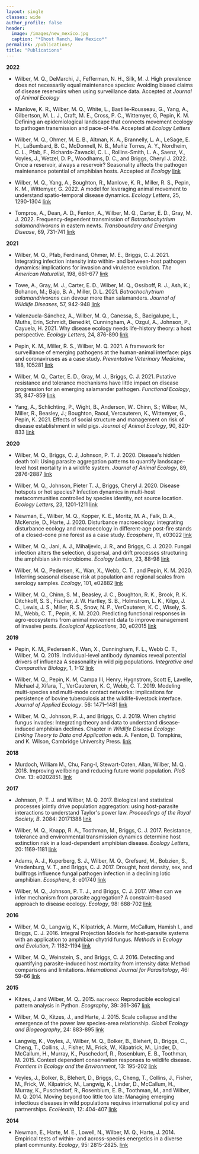 ```yaml
---
layout: single
classes: wide
author_profile: false
header:
  image: /images/new_mexico.jpg
  caption: "*Ghost Ranch, New Mexico*"
permalink: /publications/
title: "Publications"
---
```


**2022**

- Wilber, M. Q., DeMarchi, J., Fefferman, N. H., Silk, M. J. High prevalence does not necessarily equal maintenance species: Avoiding biased claims of disease reservoirs when using surveillance data. Accepted at *Journal of Animal Ecology*

- Manlove, K. R., Wilber, M. Q., White, L., Bastille-Rousseau, G., Yang, A., Gilbertson, M. L. J., Craft, M. E., Cross, P. C., Wittemyer, G, Pepin, K. M. Defining an epidemiological landscape that connects movement ecology to pathogen transmission and pace-of-life. Accepted at *Ecology Letters*

- Wilber, M. Q., Ohmer, M. E. B., Altman, K. A.,  Brannelly, L. A.,  LeSage, E. H., LaBumbard, B. C.,  McDonnell, N. B.,  Muñiz Torres, A. Y.,  Nordheim, C. L., Pfab, F., Richards-Zawacki, C. L., Rollins-Smith, L. A.,  Saenz, V.,  Voyles, J., Wetzel, D. P., Woodhams, D. C., and Briggs, Cheryl J. 2022.  Once a reservoir, always a reservoir? Seasonality affects the pathogen maintenance potential of amphibian hosts. Accepted at *Ecology* [link](https://esajournals.onlinelibrary.wiley.com/doi/abs/10.1002/ecy.3759)

- Wilber, M. Q., Yang, A., Boughton, R., Manlove, K. R., Miller, R. S., Pepin, K. M., Wittemyer, G. 2022. A model for leveraging animal movement to understand spatio-temporal disease dynamics. *Ecology Letters*, 25, 1290-1304 [link](https://onlinelibrary.wiley.com/doi/abs/10.1111/ele.13986)

- Tompros, A., Dean, A. D., Fenton, A., Wilber, M. Q., Carter, E. D., Gray, M. J. 2022. Frequency‐dependent transmission of *Batrachochytrium salamandrivorans* in eastern newts. *Transboundary and Emerging Disease*, 69, 731-741 [link](https://onlinelibrary.wiley.com/doi/full/10.1111/tbed.14043)

**2021**

- Wilber, M. Q., Pfab, Ferdinand, Ohmer, M. E., Briggs, C. J. 2021. Integrating infection intensity into within- and between-host pathogen dynamics: implications for invasion and virulence evolution. *The American Naturalist*, 198, 661-677 [link](https://www.journals.uchicago.edu/doi/abs/10.1086/716914?journalCode=an)

- Towe, A., Gray, M. J., Carter, E. D., Wilber, M. Q., Ossiboff, R. J., Ash, K.; Bohanon, M.; Bajo, B. A., Miller, D. L. 2021. *Batrachochytrium salamandrivorans* can devour more than salamanders. *Journal of Wildlife Diseases*, 57, 942-948 [link](https://bioone.org/journals/journal-of-wildlife-diseases/volume-57/issue-4/JWD-D-20-00214/Batrachochytrium-salamandrivorans-can-Devour-more-than-Salamanders/10.7589/JWD-D-20-00214.short)

- Valenzuela-Sánchez, A., Wilber, M. Q., Canessa, S., Bacigalupe, L., Muths, Erin, Schmidt, Benedikt, Cunningham, A., Ozgul, A., Johnson, P., Cayuela, H. 2021. Why disease ecology needs life-history theory: a host perspective. *Ecology Letters*, 24, 876-890 [link](https://onlinelibrary.wiley.com/doi/full/10.1111/ele.13681)

- Pepin, K. M., Miller, R. S., Wilber, M. Q. 2021. A framework for surveillance of emerging pathogens at the human-animal interface: pigs and coronaviruses as a case study. *Preventative Veterinary Medicine*, 188, 105281 [link](https://www.sciencedirect.com/science/article/pii/S0167587721000258)

- Wilber, M. Q., Carter, E. D., Gray, M. J., Briggs, C. J. 2021. Putative resistance and tolerance mechanisms have little impact on disease progression for an emerging salamander pathogen. *Functional Ecology*, 35, 847-859 [link](https://besjournals.onlinelibrary.wiley.com/doi/10.1111/1365-2435.13754)

- Yang, A., Schlichting, P., Wight, B., Anderson, W.. Chinn, S.; Wilber, M., Miller, R., Beasley, J.; Boughton, Raoul, Vercauteren, K., Wittemyer, G., Pepin, K. 2021.  Effects of social structure and management on risk of disease establishment in wild pigs. *Journal of Animal Ecology*, 90, 820-833 [link](https://besjournals.onlinelibrary.wiley.com/doi/abs/10.1111/1365-2656.13412)

**2020**

- Wilber, M. Q., Briggs, C. J, Johnson, P. T. J. 2020. Disease's hidden death toll: Using parasite aggregation patterns to quantify landscape-level host mortality in a wildlife system. *Journal of Animal Ecology*, 89, 2876-2887 [link](https://besjournals.onlinelibrary.wiley.com/doi/10.1111/1365-2656.13343)

- Wilber, M. Q., Johnson, Pieter T. J., Briggs, Cheryl J. 2020. Disease hotspots or hot species? Infection dynamics in multi-host metacommunities controlled by species identity, not source location. *Ecology Letters*, 23, 1201-1211 [link](https://onlinelibrary.wiley.com/doi/abs/10.1111/ele.13518)

- Newman, E., Wilber, M. Q., Kopper, K. E., Moritz, M. A., Falk, D. A., McKenzie, D., Harte, J. 2020. Disturbance macroecology: integrating disturbance ecology and macroecology in different-age post-fire stands of a closed-cone pine forest as a case study. *Ecosphere*, 11, e03022 [link](https://esajournals.onlinelibrary.wiley.com/doi/10.1002/ecs2.3022)

- Wilber, M. Q., Jani, A. J., Mihaljevic, J. R., and Briggs, C. J. 2020. Fungal infection alters the selection, dispersal, and drift processes structuring the amphibian skin microbiome. *Ecology Letters*, 23, 88-98 [link](https://onlinelibrary.wiley.com/doi/abs/10.1111/ele.13414)

- Wilber, M. Q., Pedersen, K., Wan, X., Webb, C. T., and Pepin, K. M. 2020.  Inferring seasonal disease risk at population and regional scales from serology samples. *Ecology*, 101, e02882 [link](https://esajournals.onlinelibrary.wiley.com/doi/abs/10.1002/ecy.2882)

- Wilber, M. Q., Chinn, S. M., Beasley, J. C., Boughton, R. K., Brook, R. K. Ditchkoff, S. S., Fischer, J. W. Hartley, S. B., Holmstrom, L. K., Kilgo, J. C., Lewis, J. S., Miller, R. S., Snow, N. P., VerCauteren, K. C., Wisely, S. M., Webb, C. T., Pepin, K. M. 2020. Predicting functional responses in agro-ecosystems from animal movement data to improve management of invasive pests. *Ecological Applications*, 30, e02015 [link](https://esajournals.onlinelibrary.wiley.com/doi/abs/10.1002/eap.2015)

**2019**

- Pepin, K. M., Pedersen K., Wan, X., Cunningham, F. L., Webb C. T., Wilber, M. Q. 2019. Individual-level antibody dynamics reveal potential drivers of influenza A seasonality in wild pig populations. *Integrative and Comparative Biology*,  1, 1-12 [link](https://academic.oup.com/icb/article-abstract/59/5/1231/5524667?redirectedFrom=fulltext)

- Wilber, M. Q., Pepin, K. M, Campa III, Henry, Hygnstrom, Scott E, Lavelle, Michael J, Xifara, T., VerCauteren, K. C, Webb, C. T. 2019. Modeling multi-species and multi-mode contact networks: implications for persistence of bovine tuberculosis at the wildlife-livestock interface. *Journal of Applied Ecology*. 56: 1471–1481 [link](https://besjournals.onlinelibrary.wiley.com/doi/10.1111/1365-2664.13370)

- Wilber, M. Q., Johnson, P. J., and Briggs, C. J. 2019. When chytrid fungus invades: Integrating theory and data to understand disease-induced amphibian declines. Chapter in *Wildlife Disease Ecology: Linking Theory to Data and Application* eds. A. Fenton, D. Tompkins, and K. Wilson, Cambridge University Press. [link](https://www.researchgate.net/publication/320068062_When_chytrid_fungus_invades_integrating_theory_and_data_to_understand_disease-induced_amphibian_declines)

**2018**

- Murdoch, William M., Chu, Fang-I, Stewart-Oaten, Allan, Wilber, M. Q.. 2018. Improving wellbeing and reducing future world population. *PloS One*. 13: e0202851. [link](https://journals.plos.org/plosone/article?id=10.1371/journal.pone.0202851)

**2017**

- Johnson, P. T. J. and Wilber, M. Q. 2017. Biological and statistical processes jointly drive population aggregation: using host-parasite interactions to understand Taylor's power law. *Proceedings of the Royal Society, B*. 2084: 20171388 [link](http://rspb.royalsocietypublishing.org/content/284/1863/20171388.long)

- Wilber, M. Q., Knapp, R. A., Toothman, M., Briggs, C. J. 2017. Resistance, tolerance and environmental transmission dynamics determine host extinction risk in a load-dependent amphibian disease. *Ecology Letters*, 20: 1169-1181 [link](http://onlinelibrary.wiley.com/doi/10.1111/ele.12814/full)

- Adams, A. J., Kuperberg, S. J., Wilber, M. Q., Grefsurd, M., Bobzien, S., Vredenburg, V. T., and Briggs, C. J. 2017. Drought, host density, sex, and bullfrogs influence fungal pathogen infection in a declining lotic amphibian. *Ecosphere*, 8: e01740 [link](http://onlinelibrary.wiley.com/doi/10.1002/ecs2.1740/full)

- Wilber, M. Q., Johnson, P. T. J., and Briggs, C. J. 2017. When can we infer mechanism from parasite aggregation? A constraint-based approach to disease ecology. *Ecology*, 98: 688-702 [link](http://onlinelibrary.wiley.com/doi/10.1002/ecy.1675/full)

**2016**

- Wilber, M. Q., Langwig, K., Kilpatrick, A. Marm, McCallum, Hamish I., and Briggs, C. J. 2016.  Integral Projection Models for host-parasite systems with an application to amphibian chytrid fungus. *Methods in Ecology and Evolution*, 7: 1182-1194 [link](http://onlinelibrary.wiley.com/doi/10.1111/2041-210X.12561/full)

- Wilber, M. Q., Weinstein, S., and Briggs, C. J. 2016. Detecting and quantifying parasite-induced host mortality from intensity data: Method comparisons and limitations. *International Journal for Parasitology*, 46: 59-66 [link](http://www.sciencedirect.com/science/article/pii/S0020751915002520)

**2015**

- Kitzes, J and Wilber, M. Q.. 2015. `macroeco`: Reproducible ecological pattern analysis in Python. *Ecography*, 39: 361-367 [link](http://onlinelibrary.wiley.com/doi/10.1111/ecog.01905/abstract)

- Wilber, M. Q., Kitzes, J., and Harte, J. 2015. Scale collapse and the emergence of the power law species-area relationship. *Global Ecology and Biogeography*, 24: 883-895 [link](http://onlinelibrary.wiley.com/doi/10.1111/geb.12309/abstract)

- Langwig, K., Voyles, J., Wilber, M. Q., Bolker, B., Blehert, D., Briggs, C., Cheng, T., Collins, J., Fisher, M., Frick, W., Kilpatrick, M.,  Linder,   D., McCallum, H., Murray, K., Puschedorf, R., Rosenblum, E. B., Toothman, M. 2015. Context dependent conservation responses to wildlife disease.  *Frontiers in
    Ecology and the Environment*, 13: 195-202 [link](http://onlinelibrary.wiley.com/doi/10.1890/140241/abstract)

- Voyles, J., Bolker, B., Blehert, D., Briggs, C., Cheng, T., Collins, J., Fisher, M., Frick, W., Kilpatrick, M., Langwig,  K., Linder, D., McCallum, H., Murray, K., Puschedorf, R., Rosenblum, E. B., Toothman,  M., and Wilber,  M. Q. 2014. Moving beyond too little too late: Managing emerging infectious diseases in wild populations requires international policy and partnerships. *EcoHealth*, 12: 404-407 [link](http://search.proquest.com/openview/e5fb9e4953b55f74f16382b5ecdbb638/1?pq-origsite=gscholar&cbl=54560)

**2014**

- Newman, E., Harte, M. E., Lowell, N., Wilber, M. Q., Harte, J. 2014. Empirical tests of within- and across-species energetics in a diverse plant community. *Ecology*, 95: 2815-2825. [link](http://onlinelibrary.wiley.com/doi/10.1890/13-1955.1/abstract)

